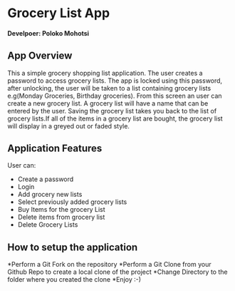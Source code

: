 # Grocery List App

#### Develpoer: Poloko Mohotsi

## App Overview

This a simple grocery shopping list application. The user creates a password to access grocery lists.
The app is locked using this password, after unlocking, the user will be taken to a list containing 
grocery lists e.g(Monday Groceries, Birthday groceries). From this screen an user can create a new grocery list. 
A grocery list will have a name that can be entered by the user. Saving the grocery list takes you back to the
list of grocery lists.If all of the items in a grocery list  are bought, the grocery list will display in a greyed 
out or faded style.


## Application Features

User can:
* Create a password
* Login
* Add grocery new lists
* Select previously added grocery lists
* Buy Items for the grocery List
* Delete items from grocery list
* Delete Grocery Lists



## How to setup the application

*Perform a Git Fork on the repository
*Perform a Git Clone from your Github Repo to create a local clone of the project
*Change Directory to the folder where you created the clone
*Enjoy :-)

